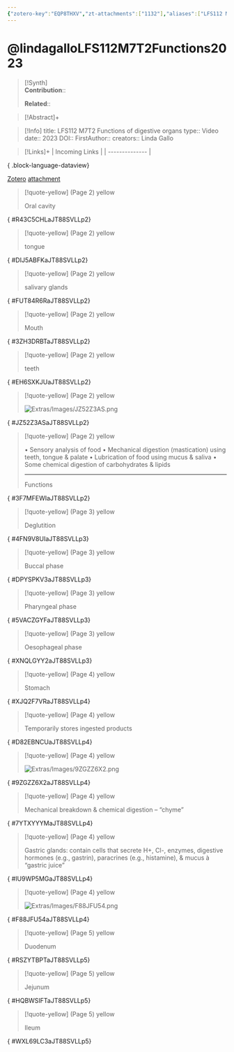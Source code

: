 ```yaml
---
{"zotero-key":"EQP8THXV","zt-attachments":["1132"],"aliases":["LFS112 M7T2 Functions of digestive organs"],"keywords":null,"FirstAuthor":"[[ Linda Gallo]]","tags":["source/video","Uni/LFS112"],"dg-publish":true,"Status":"Watched","Priority":"High","permalink":"/sources/video/lindagallo-lfs-112-m7-t2-functions2023/","dgPassFrontmatter":true}
---
```


# @lindagalloLFS112M7T2Functions2023

>[!Synth]  
>**Contribution**::  
>  
>**Related**:: 
>  

> [!Abstract]+
> 

> [!Info]
> title: LFS112 M7T2 Functions of digestive organs
> type:: Video 
> date:: 2023
> DOI:: 
> FirstAuthor:: 
> creators:: Linda Gallo

> [!Links]+
>  | Incoming Links |
> | -------------- |
> 
{ .block-language-dataview}


[Zotero](zotero://select/library/items/EQP8THXV) [attachment](file:///Users/nathanmaxwell/Zotero/storage/JT88SVLL/lindagallo2023-LFS112M7T2Functions.pdf)

> [!quote-yellow] (Page 2) yellow
> 
> Oral cavity
>
{ #R43C5CHLaJT88SVLLp2}


> [!quote-yellow] (Page 2) yellow
> 
> tongue
>
{ #DIJ5ABFKaJT88SVLLp2}


> [!quote-yellow] (Page 2) yellow
> 
> salivary glands
>
{ #FUT84R6RaJT88SVLLp2}


> [!quote-yellow] (Page 2) yellow
> 
> Mouth
>
{ #3ZH3DRBTaJT88SVLLp2}


> [!quote-yellow] (Page 2) yellow
> 
> teeth
>
{ #EH6SXKJUaJT88SVLLp2}


> [!quote-yellow] (Page 2) yellow
> 
> ![Extras/Images/JZ52Z3AS.png](/img/user/Extras/Images/JZ52Z3AS.png)
>
{ #JZ52Z3ASaJT88SVLLp2}


> [!quote-yellow] (Page 2) yellow
> 
> • Sensory analysis of food • Mechanical digestion (mastication) using teeth, tongue & palate • Lubrication of food using mucus & saliva • Some chemical digestion of carbohydrates & lipids
> 
> ---
> Functions
>
{ #3F7MFEWIaJT88SVLLp2}


> [!quote-yellow] (Page 3) yellow
> 
> Deglutition
>
{ #4FN9V8UIaJT88SVLLp3}


> [!quote-yellow] (Page 3) yellow
> 
> Buccal phase
>
{ #DPYSPKV3aJT88SVLLp3}


> [!quote-yellow] (Page 3) yellow
> 
> Pharyngeal phase
>
{ #5VACZGYFaJT88SVLLp3}


> [!quote-yellow] (Page 3) yellow
> 
> Oesophageal phase
>
{ #XNQLGYY2aJT88SVLLp3}


> [!quote-yellow] (Page 4) yellow
> 
> Stomach
>
{ #XJQ2F7VRaJT88SVLLp4}


> [!quote-yellow] (Page 4) yellow
> 
> Temporarily stores ingested products
>
{ #D82EBNCUaJT88SVLLp4}


> [!quote-yellow] (Page 4) yellow
> 
> ![Extras/Images/9ZGZZ6X2.png](/img/user/Extras/Images/9ZGZZ6X2.png)
>
{ #9ZGZZ6X2aJT88SVLLp4}


> [!quote-yellow] (Page 4) yellow
> 
> Mechanical breakdown & chemical digestion – “chyme”
>
{ #7YTXYYYMaJT88SVLLp4}


> [!quote-yellow] (Page 4) yellow
> 
> Gastric glands: contain cells that secrete H+, Cl-, enzymes, digestive hormones (e.g., gastrin), paracrines (e.g., histamine), & mucus à “gastric juice”
>
{ #IU9WP5MGaJT88SVLLp4}


> [!quote-yellow] (Page 4) yellow
> 
> ![Extras/Images/F88JFU54.png](/img/user/Extras/Images/F88JFU54.png)
>
{ #F88JFU54aJT88SVLLp4}


> [!quote-yellow] (Page 5) yellow
> 
> Duodenum
>
{ #RSZYTBPTaJT88SVLLp5}


> [!quote-yellow] (Page 5) yellow
> 
> Jejunum
>
{ #HQBWSIFTaJT88SVLLp5}


> [!quote-yellow] (Page 5) yellow
> 
> Ileum
>
{ #WXL69LC3aJT88SVLLp5}



